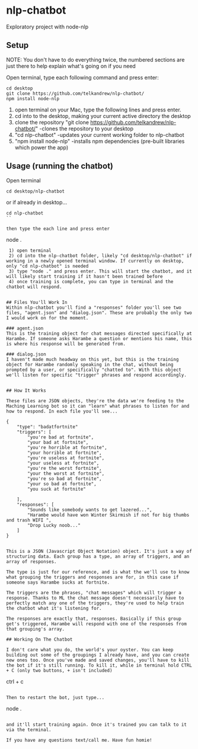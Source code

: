 # nlp-chatbot
Exploratory project with node-nlp

## Setup

NOTE: You don't have to do everything twice, the numbered sections are just there to help explain
what's going on if you need

Open terminal, type each following command and press enter:

```
cd desktop
git clone https://github.com/telkandrew/nlp-chatbot/
npm install node-nlp
```

1) open terminal on your Mac, type the following lines and press enter.
2) cd into to the desktop, making your current active directory the desktop
3) clone the repository "git clone https://github.com/telkandrew/nlp-chatbot/" -clones the repository to your desktop
4) "cd nlp-chatbot" -updates your current working folder to nlp-chatbot
5) "npm install node-nlp"  -installs npm dependencies (pre-built libraries which power the app)

## Usage (running the chatbot)

Open terminal

```
cd desktop/nlp-chatbot
```
or if already in desktop...
```
cd nlp-chatbot
``

then type the each line and press enter

```
node .
```
 1) open terminal
 2) cd into the nlp-chatbot folder, likely "cd desktop/nlp-chatbot" if working in a newly opened terminal window. If currently on desktop, only "cd nlp-chatbot" is needed
 3) type "node ." and press enter. This will start the chatbot, and it will likely start training if it hasn't been trained before
 4) once training is complete, you can type in terminal and the chatbot will respond.
 
 
## Files You'll Work In
Within nlp-chatbot you'll find a "responses" folder you'll see two files, "agent.json" and "dialog.json". These are probably the only two I would work on for the moment.

### agent.json
This is the training object for chat messages directed specifically at Harambe. If someone asks Harambe a question or mentions his name, this is where his response will be generated from.

### dialog.json
I haven't made much headway on this yet, but this is the training object for Harambe randomly speaking in the chat, without being prompted by a user, or specifically "chatted to". With this object we'll listen for specific "trigger" phrases and respond accordingly. 


## How It Works

These files are JSON objects, they're the data we're feeding to the Maching Learning bot so it can "learn" what phrases to listen for and how to respond. In each file you'll see...

```
    {
        "type": "badatfortnite"
        "triggers": [
            "you're bad at fortnite",
            "your bad at fortnite",
            "you're horrible at fortnite",
            "your horrible at fortnite",
            "you're useless at fortnite",
            "your useless at fortnite",
            "you're the worst fortnite",
            "your the worst at fortnite",
            "you're so bad at fortnite",
            "your so bad at fortnite",
            "you suck at fortnite"

        ],
        "responses": [
            "Sounds like somebody wants to get lazered...",
            "Harambe would have won Winter Skirmish if not for big thumbs and trash WIFI ",
            "Drop Lucky noob..."
        ]
    }
```

This is a JSON (Javascript Object Notation) object. It's just a way of structuring data. Each group has a type, an array of triggers, and an array of responses.

The type is just for our reference, and is what the we'll use to know what grouping the triggers and responses are for, in this case if someone says Harambe sucks at fortnite.

The triggers are the phrases, "chat messages" which will trigger a response. Thanks to ML the chat message doesn't necessarily have to perfectly match any one of the triggers, they're used to help train the chatbot what it's listening for.

The responses are exactly that, responses. Basically if this group get's triggered, Harambe will respond with one of the responses from that grouping's array.

## Working On The Chatbot

I don't care what you do, the world's your oyster. You can keep building out some of the groupings I already have, and you can create new ones too. Once you've made and saved changes, you'll have to kill the bot if it's still running. To kill it, while in terminal hold CTRL + C (only two buttons, + isn't included)

```
ctrl + c
```

Then to restart the bot, just type...

```
node .
```

and it'll start training again. Once it's trained you can talk to it via the terminal.

If you have any questions text/call me. Have fun homie!
